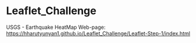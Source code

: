 # Leaflet_Challenge

USGS - Earthquake HeatMap Web-page:
https://hharutyunyan1.github.io/Leaflet_Challenge/Leaflet-Step-1/index.html
